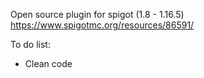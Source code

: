 Open source plugin for spigot (1.8 - 1.16.5)
https://www.spigotmc.org/resources/86591/

To do list:

- Clean code
